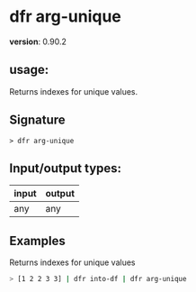 # dfr arg-unique

**version**: 0.90.2

## **usage**:

Returns indexes for unique values.

## Signature

`> dfr arg-unique `

## Input/output types:

| input | output |
| ----- | ------ |
| any   | any    |

## Examples

Returns indexes for unique values

```bash
> [1 2 2 3 3] | dfr into-df | dfr arg-unique
```
